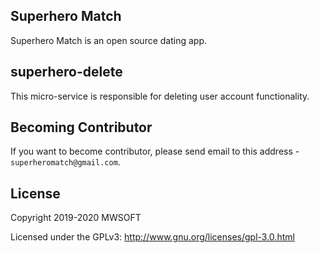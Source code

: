 ## Superhero Match
Superhero Match is an open source dating app.

## superhero-delete
This micro-service is responsible for deleting user account functionality. 

## Becoming Contributor
If you want to become contributor, please send email to this address - `superheromatch@gmail.com`.

## License
Copyright 2019-2020 MWSOFT

Licensed under the GPLv3: http://www.gnu.org/licenses/gpl-3.0.html